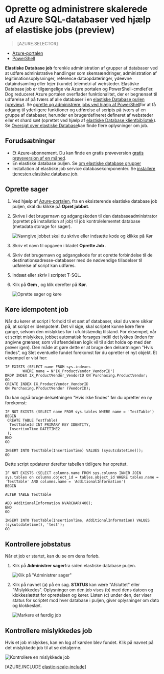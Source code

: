 <properties
    pageTitle="Oprette og administrere skalerede ud Azure SQL-databaser ved hjælp af elastiske job | Micosoft Azure"
    description="Gennemgå oprettelse og administration af et job elastiske database."
    services="sql-database"
    documentationCenter=""
    manager="jhubbard"
    authors="ddove"
    editor=""/>

<tags
    ms.service="sql-database"
    ms.workload="sql-database"
    ms.tgt_pltfrm="na"
    ms.devlang="na"
    ms.topic="article"
    ms.date="07/27/2016"
    ms.author="ddove"/>

# <a name="create-and-manage-scaled-out-azure-sql-databases-using-elastic-jobs-preview"></a>Oprette og administrere skalerede ud Azure SQL-databaser ved hjælp af elastiske jobs (preview)

> [AZURE.SELECTOR]
- [Azure-portalen](sql-database-elastic-jobs-create-and-manage.md)
- [PowerShell](sql-database-elastic-jobs-powershell.md)


**Elastiske Database job** forenkle administration af grupper af databaser ved at udføre administrative handlinger som skemaændringer, administration af legitimationsoplysninger, reference dataopdateringer, ydeevne dataindsamling eller lejer (kunde) telemetri af websteder. Elastiske Database job er tilgængelige via Azure portalen og PowerShell-cmdlet'er. Dog reduceret Azure portalen overflader funktionalitet, der er begrænset til udførelse af på tværs af alle databaser i en [elastiske Database puljen (preview)](sql-database-elastic-pool.md). Se [oprette og administrere jobs ved hjælp af PowerShell](sql-database-elastic-jobs-powershell.md)for at få adgang til yderligere funktioner og udførelse af scripts på tværs af en gruppe af databaser, herunder en brugerdefineret defineret af websteder eller et shard sæt (oprettet ved hjælp af [elastiske Database klientbibliotek](sql-database-elastic-scale-introduction.md)). Se [Oversigt over elastiske Database](sql-database-elastic-jobs-overview.md)kan finde flere oplysninger om job. 

## <a name="prerequisites"></a>Forudsætninger

* Et Azure-abonnement. Du kan finde en gratis prøveversion [gratis prøveversion af en måned](https://azure.microsoft.com/pricing/free-trial/).
* En elastiske database puljen. Se [om elastiske database grupper](sql-database-elastic-pool.md)
* Installation af elastiske job service databasekomponenter. Se [installere tjenesten elastiske database job](sql-database-elastic-jobs-service-installation.md).

## <a name="creating-jobs"></a>Oprette sager

1. Ved hjælp af [Azure-portalen](https://portal.azure.com), fra en eksisterende elastiske database job puljen, skal du klikke på **Opret jobbet**.
2. Skrive i det brugernavn og adgangskoden til den databaseadministrator (oprettet på installation af job) til job kontrolelementet database (metadata storage for sager).

    ![Navngive jobbet skal du skrive eller indsætte kode og klikke på Kør][1]
2. Skriv et navn til opgaven i bladet **Oprette Job** .
3. Skriv det brugernavn og adgangskode for at oprette forbindelse til de destinationsadresse-databaser med de nødvendige tilladelser til udførelse af script kan udføres.
4. Indsæt eller skriv i scriptet T-SQL.
5. Klik på **Gem** , og klik derefter på **Kør**.

    ![Oprette sager og køre][5]

## <a name="run-idempotent-jobs"></a>Køre idempotent job

Når du kører et script i forhold til et sæt af databaser, skal du være sikker på, at script er idempotent. Det vil sige, skal scriptet kunne køre flere gange, selvom den mislykkes før i ufuldstændig tilstand. For eksempel, når et script mislykkes, jobbet automatisk forsøges indtil det lykkes (inden for angivne grænser, som vil afsendelsen logik vil til sidst holde op med den prøver igen). Den måde at gøre dette er at bruge den delsætningen "Hvis findes", og Slet eventuelle fundet forekomst før du opretter et nyt objekt. Et eksempel er vist her:

    IF EXISTS (SELECT name FROM sys.indexes
            WHERE name = N'IX_ProductVendor_VendorID')
    DROP INDEX IX_ProductVendor_VendorID ON Purchasing.ProductVendor;
    GO
    CREATE INDEX IX_ProductVendor_VendorID
    ON Purchasing.ProductVendor (VendorID);

Du kan også bruge delsætningen "Hvis ikke findes" før du opretter en ny forekomst:

    IF NOT EXISTS (SELECT name FROM sys.tables WHERE name = 'TestTable')
    BEGIN
     CREATE TABLE TestTable(
      TestTableId INT PRIMARY KEY IDENTITY,
      InsertionTime DATETIME2
     );
    END
    GO

    INSERT INTO TestTable(InsertionTime) VALUES (sysutcdatetime());
    GO

Dette script opdaterer derefter tabellen tidligere har oprettet.

    IF NOT EXISTS (SELECT columns.name FROM sys.columns INNER JOIN sys.tables on columns.object_id = tables.object_id WHERE tables.name = 'TestTable' AND columns.name = 'AdditionalInformation')
    BEGIN

    ALTER TABLE TestTable

    ADD AdditionalInformation NVARCHAR(400);
    END
    GO

    INSERT INTO TestTable(InsertionTime, AdditionalInformation) VALUES (sysutcdatetime(), 'test');
    GO


## <a name="checking-job-status"></a>Kontrollere jobstatus

Når et job er startet, kan du se om dens forløb.

1. Klik på **Administrer sager**fra siden elastiske database puljen.

    ![Klik på "Administrer sager"][2]

2. Klik på navnet (a) på en sag. **STATUS** kan være "Afsluttet" eller "Mislykkedes". Oplysninger om den job vises (b) med dens datoen og klokkeslættet for oprettelsen og kører. Listen (c) under den, der viser status for scriptet mod hver database i puljen, giver oplysninger om dato og klokkeslæt.

    ![Markere et færdig job][3]


## <a name="checking-failed-jobs"></a>Kontrollere mislykkedes job

Hvis et job mislykkes, kan en log af kørslen blev fundet. Klik på navnet på det mislykkede job til at se detaljerne.

![Kontrollere en mislykkede job][4]


[AZURE.INCLUDE [elastic-scale-include](../../includes/elastic-scale-include.md)]

<!--Image references-->
[1]: ./media/sql-database-elastic-jobs-create-and-manage/screen-1.png
[2]: ./media/sql-database-elastic-jobs-create-and-manage/click-manage-jobs.png
[3]: ./media/sql-database-elastic-jobs-create-and-manage/running-jobs.png
[4]: ./media/sql-database-elastic-jobs-create-and-manage/failed.png
[5]: ./media/sql-database-elastic-jobs-create-and-manage/screen-2.png

 
